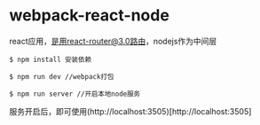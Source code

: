 # webpack-react-node
react应用，是用react-router@3.0路由，nodejs作为中间层

```
$ npm install 安装依赖

$ npm run dev //webpack打包

$ npm run server //开启本地node服务
```

服务开启后，即可使用(http://localhost:3505)[http://localhost:3505]
